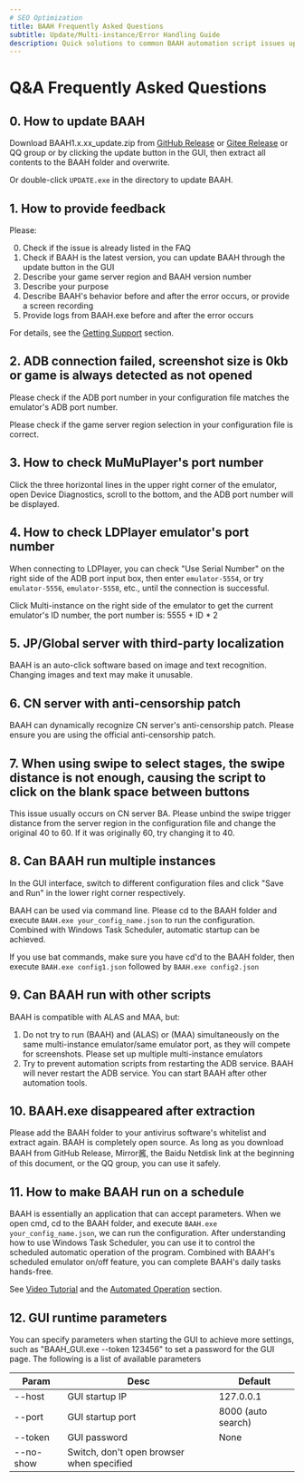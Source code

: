 ```yaml
---
# SEO Optimization
title: BAAH Frequently Asked Questions
subtitle: Update/Multi-instance/Error Handling Guide
description: Quick solutions to common BAAH automation script issues update overlay installation, ADB connection fixes, multi-instance configuration, antivirus false positive handling, scheduled task settings, compatible with MAA/ALAS and other tools.
---
```


<LanguageWarn/>

# Q&A Frequently Asked Questions

## 0. How to update BAAH

Download BAAH1.x.xx_update.zip from [GitHub Release](https://github.com/BlueArchiveArisHelper/BAAH/releases/) or [Gitee Release](https://gitee.com/sammusen/BAAH/releases) or QQ group or by clicking the update button in the GUI, then extract all contents to the BAAH folder and overwrite.

Or double-click `UPDATE.exe` in the directory to update BAAH.

## 1. How to provide feedback

Please:

0. Check if the issue is already listed in the FAQ
1. Check if BAAH is the latest version, you can update BAAH through the update button in the GUI
2. Describe your game server region and BAAH version number
3. Describe your purpose
4. Describe BAAH's behavior before and after the error occurs, or provide a screen recording
5. Provide logs from BAAH.exe before and after the error occurs

For details, see the [Getting Support](../docs/get-support) section.

## 2. ADB connection failed, screenshot size is 0kb or game is always detected as not opened

Please check if the ADB port number in your configuration file matches the emulator's ADB port number.

Please check if the game server region selection in your configuration file is correct.

## 3. How to check MuMuPlayer's port number

Click the three horizontal lines in the upper right corner of the emulator, open Device Diagnostics, scroll to the bottom, and the ADB port number will be displayed.

## 4. How to check LDPlayer emulator's port number

When connecting to LDPlayer, you can check "Use Serial Number" on the right side of the ADB port input box, then enter `emulator-5554`, or try `emulator-5556`, `emulator-5558`, etc., until the connection is successful.

Click Multi-instance on the right side of the emulator to get the current emulator's ID number, the port number is: 5555 + ID * 2

## 5. JP/Global server with third-party localization

BAAH is an auto-click software based on image and text recognition. Changing images and text may make it unusable.

## 6. CN server with anti-censorship patch

BAAH can dynamically recognize CN server's anti-censorship patch. Please ensure you are using the official anti-censorship patch.

## 7. When using swipe to select stages, the swipe distance is not enough, causing the script to click on the blank space between buttons

This issue usually occurs on CN server BA. Please unbind the swipe trigger distance from the server region in the configuration file and change the original 40 to 60. If it was originally 60, try changing it to 40.

## 8. Can BAAH run multiple instances

In the GUI interface, switch to different configuration files and click "Save and Run" in the lower right corner respectively.

BAAH can be used via command line. Please cd to the BAAH folder and execute `BAAH.exe your_config_name.json` to run the configuration. Combined with Windows Task Scheduler, automatic startup can be achieved.

If you use bat commands, make sure you have cd'd to the BAAH folder, then execute `BAAH.exe config1.json` followed by `BAAH.exe config2.json`

## 9. Can BAAH run with other scripts

BAAH is compatible with ALAS and MAA, but:

1. Do not try to run (BAAH) and (ALAS) or (MAA) simultaneously on the same multi-instance emulator/same emulator port, as they will compete for screenshots. Please set up multiple multi-instance emulators
2. Try to prevent automation scripts from restarting the ADB service. BAAH will never restart the ADB service. You can start BAAH after other automation tools.

## 10. BAAH.exe disappeared after extraction

Please add the BAAH folder to your antivirus software's whitelist and extract again. BAAH is completely open source. As long as you download BAAH from GitHub Release, Mirror酱, the Baidu Netdisk link at the beginning of this document, or the QQ group, you can use it safely.

## 11. How to make BAAH run on a schedule

BAAH is essentially an application that can accept parameters. When we open cmd, cd to the BAAH folder, and execute `BAAH.exe your_config_name.json`, we can run the configuration. After understanding how to use Windows Task Scheduler, you can use it to control the scheduled automatic operation of the program. Combined with BAAH's scheduled emulator on/off feature, you can complete BAAH's daily tasks hands-free.

See [Video Tutorial](https://www.bilibili.com/video/BV1ZxfGYSEVr?t=1995.6) and the [Automated Operation](../docs/automated-operation) section.

## 12. GUI runtime parameters

You can specify parameters when starting the GUI to achieve more settings, such as "BAAH_GUI.exe --token 123456" to set a password for the GUI page. The following is a list of available parameters

| Param | Desc | Default |
|-|-|-|
| --host | GUI startup IP | 127.0.0.1 |
| --port | GUI startup port | 8000 (auto search) |
| --token | GUI password | None |
| --no-show | Switch, don't open browser when specified | |

